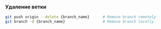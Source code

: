 ### Удаление ветки
```bash
git push origin --delete {branch_name}      # Remove branch remotely
git branch -d {branch_name}                 # Remove branch locally
```
